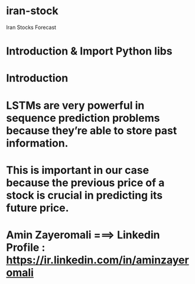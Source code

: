 # iran-stock
Iran Stocks Forecast
# Introduction & Import Python libs

# Introduction
# LSTMs are very powerful in sequence prediction problems because they’re able to store past information.
# This is important in our case because the previous price of a stock is crucial in predicting its future price.
# Amin Zayeromali   ===> Linkedin Profile : https://ir.linkedin.com/in/aminzayeromali
